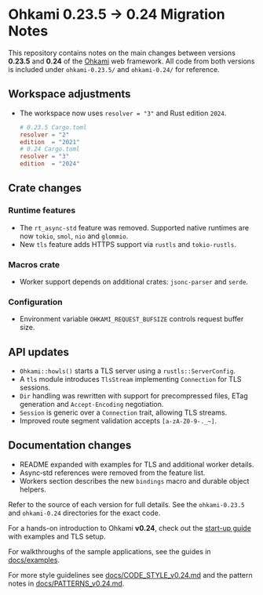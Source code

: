 # Ohkami 0.23.5 -> 0.24 Migration Notes

This repository contains notes on the main changes between versions **0.23.5** and **0.24** of the [Ohkami](https://github.com/ohkami-rs/ohkami) web framework.  All code from both versions is included under `ohkami-0.23.5/` and `ohkami-0.24/` for reference.

## Workspace adjustments

- The workspace now uses `resolver = "3"` and Rust edition `2024`.
  ```toml
  # 0.23.5 Cargo.toml
  resolver = "2"
  edition  = "2021"
  # 0.24 Cargo.toml
  resolver = "3"
  edition  = "2024"
  ```

## Crate changes

### Runtime features
- The `rt_async-std` feature was removed. Supported native runtimes are now `tokio`, `smol`, `nio` and `glommio`.
- New `tls` feature adds HTTPS support via `rustls` and `tokio-rustls`.

### Macros crate
- Worker support depends on additional crates: `jsonc-parser` and `serde`.

### Configuration
- Environment variable `OHKAMI_REQUEST_BUFSIZE` controls request buffer size.

## API updates

- `Ohkami::howls()` starts a TLS server using a `rustls::ServerConfig`.
- A `tls` module introduces `TlsStream` implementing `Connection` for TLS sessions.
- `Dir` handling was rewritten with support for precompressed files, ETag generation and `Accept-Encoding` negotiation.
- `Session` is generic over a `Connection` trait, allowing TLS streams.
- Improved route segment validation accepts `[a-zA-Z0-9-._~]`.

## Documentation changes

- README expanded with examples for TLS and additional worker details.
- Async‑std references were removed from the feature list.
- Workers section describes the new `bindings` macro and durable object helpers.

Refer to the source of each version for full details.  See the `ohkami-0.23.5` and `ohkami-0.24` directories for the exact code.

For a hands-on introduction to Ohkami **v0.24**, check out the [start-up guide](docs/STARTUP_GUIDE_v0.24.md) with examples and TLS setup.

For walkthroughs of the sample applications, see the guides in
[docs/examples](docs/examples/README.md).

For more style guidelines see [docs/CODE_STYLE_v0.24.md](docs/CODE_STYLE_v0.24.md) and the pattern notes in [docs/PATTERNS_v0.24.md](docs/PATTERNS_v0.24.md).
